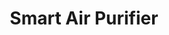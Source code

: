 ---
date_added: 2023-08-20
vendor: Opro9
title: Smart Air Purifier
category: aircomfort
zigbeemodel: ['FHH106']
compatible: [wifi]
mlink: https://www.opro9.com/opro9-smart-home-series/
---